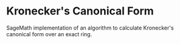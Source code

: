 # Kronecker's Canonical Form
SageMath implementation of an algorithm to calculate Kronecker's canonical form over an exact ring.
